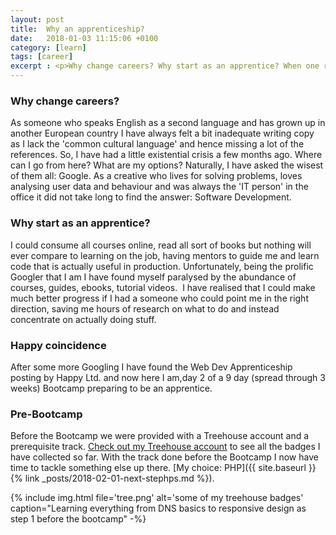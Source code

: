 ```yaml
---
layout: post
title:  Why an apprenticeship?
date:   2018-01-03 11:15:06 +0100
category: [learn]
tags: [career]
excerpt : <p>Why change careers? Why start as an apprentice? When one reaches their 30s and gives up a steady career they enjoy these are all valid questions. In this post I will attempt to answer them.</p>
---
```

### Why change careers?

As someone who speaks English as a second language and has grown up in another European country I have always felt a bit inadequate writing copy as I lack the 'common cultural language' and hence missing a lot of the references.
So, I have had a little existential crisis a few months ago. Where can I go from here? What are my options? Naturally, I have asked the wisest of them all: Google. As a creative who lives for solving problems, loves analysing user data and behaviour and was always the 'IT person' in the office it did not take long to find the answer: Software Development.

### Why start as an apprentice?

I could consume all courses online, read all sort of books but nothing will ever compare to learning on the job, having mentors to guide me and learn code that is actually useful in production. Unfortunately, being the prolific Googler that I am I have found myself paralysed by the abundance of courses, guides, ebooks, tutorial videos.  I have realised that I could make much better progress if I had a someone who could point me in the right direction, saving me hours of research on what to do and instead concentrate on actually doing stuff.

### Happy coincidence

After some more Googling I have found the Web Dev Apprenticeship posting by Happy Ltd. and now here I am,day 2 of a 9 day (spread through 3 weeks) Bootcamp preparing to be an apprentice.

### Pre-Bootcamp

Before the Bootcamp we were provided with a Treehouse account and a prerequisite track. [Check out my Treehouse account](https://teamtreehouse.com/krisztin) to see all the badges I have collected so far. With the track done before the Bootcamp I now have time to tackle something else up there. [My choice: PHP]({{ site.baseurl }}{% link _posts/2018-02-01-next-stephps.md %}).

{% include img.html file='tree.png' alt='some of my treehouse badges'
caption="Learning everything from DNS basics to responsive design as step 1 before the bootcamp" -%}